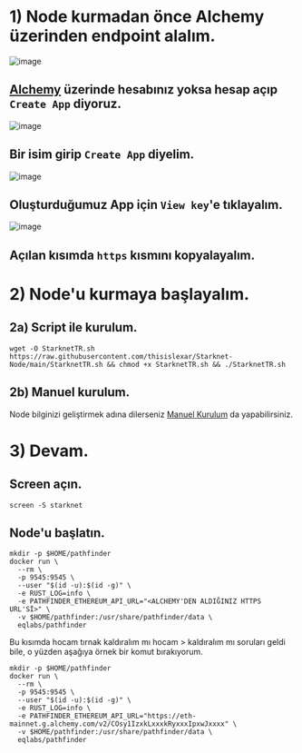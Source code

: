 # 1) Node kurmadan önce Alchemy üzerinden endpoint alalım.

![image](https://user-images.githubusercontent.com/101462877/204107974-1f30a9a5-967d-4f13-82bc-93a7a620e450.png)

## [Alchemy](https://dashboard.alchemy.com/) üzerinde hesabınız yoksa hesap açıp `Create App` diyoruz.

![image](https://user-images.githubusercontent.com/101462877/204107999-1322fbf4-d186-4009-a891-1166c363226a.png)

## Bir isim girip `Create App` diyelim.

![image](https://user-images.githubusercontent.com/101462877/204108012-44cc230d-acb0-475a-9db0-a0444c79a514.png)

## Oluşturduğumuz App için `View key`'e tıklayalım.

![image](https://user-images.githubusercontent.com/101462877/204108049-ba504978-df34-45cb-ae9c-60091a6fa8c0.png)

## Açılan kısımda `https` kısmını kopyalayalım.


# 2) Node'u kurmaya başlayalım.

## 2a) Script ile kurulum.

``` 
wget -O StarknetTR.sh https://raw.githubusercontent.com/thisislexar/Starknet-Node/main/StarknetTR.sh && chmod +x StarknetTR.sh && ./StarknetTR.sh
```


## 2b) Manuel kurulum.

Node bilginizi geliştirmek adına dilerseniz [Manuel Kurulum](https://github.com/thisislexar/Starknet-Node/blob/main/Starknet_manualTR.md) da yapabilirsiniz.


# 3) Devam.

## Screen açın.

```
screen -S starknet
```


## Node'u başlatın.

```
mkdir -p $HOME/pathfinder
docker run \
  --rm \
  -p 9545:9545 \
  --user "$(id -u):$(id -g)" \
  -e RUST_LOG=info \
  -e PATHFINDER_ETHEREUM_API_URL="<ALCHEMY'DEN ALDIĞINIZ HTTPS URL'Sİ>" \
  -v $HOME/pathfinder:/usr/share/pathfinder/data \
  eqlabs/pathfinder
```

Bu kısımda hocam tırnak kaldıralım mı hocam > kaldıralım mı soruları geldi bile, o yüzden aşağıya örnek bir komut bırakıyorum.

```
mkdir -p $HOME/pathfinder
docker run \
  --rm \
  -p 9545:9545 \
  --user "$(id -u):$(id -g)" \
  -e RUST_LOG=info \
  -e PATHFINDER_ETHEREUM_API_URL="https://eth-mainnet.g.alchemy.com/v2/COsy1IzxkLxxxkRyxxxIpxwJxxxx" \
  -v $HOME/pathfinder:/usr/share/pathfinder/data \
  eqlabs/pathfinder
```
